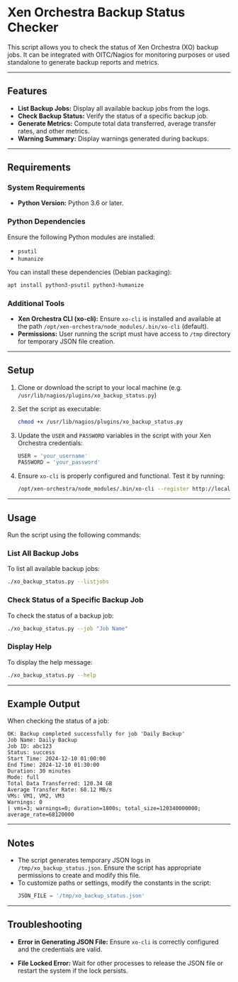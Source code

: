 
# Xen Orchestra Backup Status Checker

This script allows you to check the status of Xen Orchestra (XO) backup jobs. It can be integrated with OITC/Nagios for monitoring purposes or used standalone to generate backup reports and metrics.

---

## Features

- **List Backup Jobs:** Display all available backup jobs from the logs.
- **Check Backup Status:** Verify the status of a specific backup job.
- **Generate Metrics:** Compute total data transferred, average transfer rates, and other metrics.
- **Warning Summary:** Display warnings generated during backups.

---

## Requirements

### System Requirements

- **Python Version:** Python 3.6 or later.

### Python Dependencies

Ensure the following Python modules are installed:
- `psutil`
- `humanize`

You can install these dependencies (Debian packaging):
```bash
apt install python3-psutil python3-humanize
```

### Additional Tools

- **Xen Orchestra CLI (xo-cli):** Ensure `xo-cli` is installed and available at the path `/opt/xen-orchestra/node_modules/.bin/xo-cli` (default).
- **Permissions:** User running the script must have access to `/tmp` directory for temporary JSON file creation.

---

## Setup

1. Clone or download the script to your local machine (e.g. `/usr/lib/nagios/plugins/xo_backup_status.py`)

2. Set the script as executable:
   ```bash
   chmod +x /usr/lib/nagios/plugins/xo_backup_status.py
   ```

3. Update the `USER` and `PASSWORD` variables in the script with your Xen Orchestra credentials:
   ```python
   USER = 'your_username'
   PASSWORD = 'your_password'
   ```
4. Ensure `xo-cli` is properly configured and functional. Test it by running:
   ```bash
   /opt/xen-orchestra/node_modules/.bin/xo-cli --register http://localhost your_username your_password
   ```

---

## Usage

Run the script using the following commands:

### List All Backup Jobs
To list all available backup jobs:
```bash
./xo_backup_status.py --listjobs
```

### Check Status of a Specific Backup Job
To check the status of a backup job:
```bash
./xo_backup_status.py --job "Job Name"
```

### Display Help
To display the help message:
```bash
./xo_backup_status.py --help
```

---

## Example Output

When checking the status of a job:
```plaintext
OK: Backup completed successfully for job 'Daily Backup'
Job Name: Daily Backup
Job ID: abc123
Status: success
Start Time: 2024-12-10 01:00:00
End Time: 2024-12-10 01:30:00
Duration: 30 minutes
Mode: full
Total Data Transferred: 120.34 GB
Average Transfer Rate: 68.12 MB/s
VMs: VM1, VM2, VM3
Warnings: 0
| vms=3; warnings=0; duration=1800s; total_size=120340000000; average_rate=68120000
```

---

## Notes

- The script generates temporary JSON logs in `/tmp/xo_backup_status.json`. Ensure the script has appropriate permissions to create and modify this file.
- To customize paths or settings, modify the constants in the script:
  ```python
  JSON_FILE = '/tmp/xo_backup_status.json'
  ```

---

## Troubleshooting

- **Error in Generating JSON File:**
  Ensure `xo-cli` is correctly configured and the credentials are valid.
  
- **File Locked Error:**
  Wait for other processes to release the JSON file or restart the system if the lock persists.

